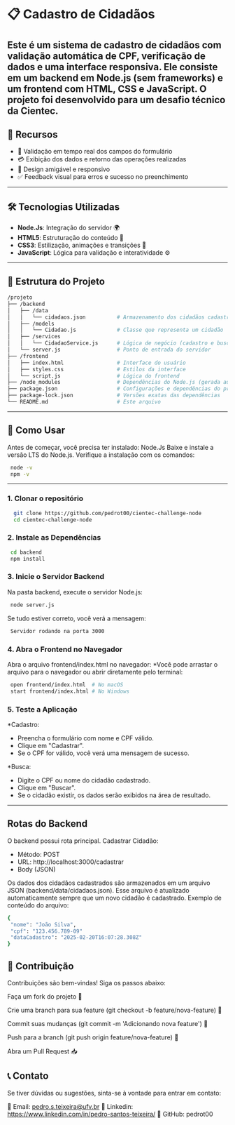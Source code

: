 # 📋 Cadastro de Cidadãos

Este é um sistema de cadastro de cidadãos com validação automática de CPF, verificação de dados e uma interface responsiva. Ele consiste em um backend em Node.js (sem frameworks) e um frontend com HTML, CSS e JavaScript. O projeto foi desenvolvido para um desafio técnico da Cientec.
---

## 🚀 Recursos
- 📝 Validação em tempo real dos campos do formulário
- 💳 Exibição dos dados e retorno das operações realizadas
- 🎨 Design amigável e responsivo
- ✅ Feedback visual para erros e sucesso no preenchimento
---

## 🛠️ Tecnologias Utilizadas
- **Node.Js**: Integração do servidor 🌍
- **HTML5**: Estruturação do conteúdo 📄
- **CSS3**: Estilização, animações e transições 🎨
- **JavaScript**: Lógica para validação e interatividade ⚙️
---

## 📁 Estrutura do Projeto
```sh
/projeto
├── /backend
│   ├── /data
│   │   └── cidadaos.json          # Armazenamento dos cidadãos cadastrados
│   ├── /models
│   │   └── Cidadao.js             # Classe que representa um cidadão
│   ├── /services
│   │   └── CidadaoService.js      # Lógica de negócio (cadastro e busca)
│   └── server.js                  # Ponto de entrada do servidor
├── /frontend
│   ├── index.html                 # Interface do usuário
│   ├── styles.css                 # Estilos da interface
│   └── script.js                  # Lógica do frontend
├── /node_modules                  # Dependências do Node.js (gerada automaticamente)
├── package.json                   # Configurações e dependências do projeto
├── package-lock.json              # Versões exatas das dependências
└── README.md                      # Este arquivo
```
---
## 📂 Como Usar
Antes de começar, você precisa ter instalado:
  Node.Js
   Baixe e instale a versão LTS do Node.js.
    Verifique a instalação com os comandos:
   ```sh
    node -v
    npm -v
   ```
---

### 1. Clonar o repositório
```sh
  git clone https://github.com/pedrot00/cientec-challenge-node
  cd cientec-challenge-node
```

###  2.  Instale as Dependências
 ```sh
  cd backend
  npm install
```

###  3. Inicie o Servidor Backend
Na pasta backend, execute o servidor Node.js:
 ```sh
  node server.js
```
Se tudo estiver correto, você verá a mensagem:
 ```sh
  Servidor rodando na porta 3000
```
###  4. Abra o Frontend no Navegador
Abra o arquivo frontend/index.html no navegador:
*Você pode arrastar o arquivo para o navegador ou abrir diretamente pelo terminal:
 ```sh
  open frontend/index.html  # No macOS
  start frontend/index.html # No Windows
```
### 5. Teste a Aplicação
*Cadastro:
- Preencha o formulário com nome e CPF válido.
- Clique em "Cadastrar".
- Se o CPF for válido, você verá uma mensagem de sucesso.

*Busca:
- Digite o CPF ou nome do cidadão cadastrado.
- Clique em "Buscar".
- Se o cidadão existir, os dados serão exibidos na área de resultado.
---
## Rotas do Backend
O backend possui  rota principal.
Cadastrar Cidadão:

- Método: POST
- URL: http://localhost:3000/cadastrar
- Body (JSON)

Os dados dos cidadãos cadastrados são armazenados em um arquivo JSON (backend/data/cidadaos.json). Esse arquivo é atualizado automaticamente sempre que um novo cidadão é cadastrado.
Exemplo de conteúdo do arquivo:
 ```sh
 {
  "nome": "João Silva",
  "cpf": "123.456.789-09"
  "dataCadastro": "2025-02-20T16:07:28.308Z"
}
```


## 🤝 Contribuição
Contribuições são bem-vindas! Siga os passos abaixo:

Faça um fork do projeto 🍴

Crie uma branch para sua feature (git checkout -b feature/nova-feature) 🌿

Commit suas mudanças (git commit -m 'Adicionando nova feature') 💾

Push para a branch (git push origin feature/nova-feature) 🚀

Abra um Pull Request 📥

## 📞 Contato
Se tiver dúvidas ou sugestões, sinta-se à vontade para entrar em contato:

📧 Email: pedro.s.teixeira@ufv.br
🚀 Linkedin: https://www.linkedin.com/in/pedro-santos-teixeira/
🐙 GitHub: pedrot00 
